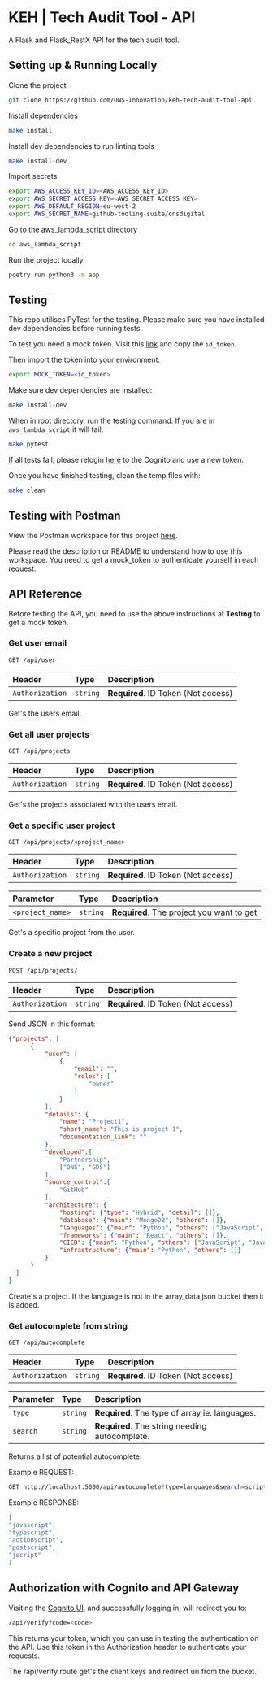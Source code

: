
# KEH | Tech Audit Tool - API

A Flask and Flask_RestX API for the tech audit tool.

## Setting up & Running Locally

Clone the project

```bash
git clone https://github.com/ONS-Innovation/keh-tech-audit-tool-api
```

Install dependencies

```bash
make install
```

Install dev dependencies to run linting tools

```bash
make install-dev
```

Import secrets

```bash
export AWS_ACCESS_KEY_ID=<AWS_ACCESS_KEY_ID>
export AWS_SECRET_ACCESS_KEY=<AWS_SECRET_ACCESS_KEY>
export AWS_DEFAULT_REGION=eu-west-2 
export AWS_SECRET_NAME=github-tooling-suite/onsdigital
```

Go to the aws_lambda_script directory

```bash
cd aws_lambda_script
```

Run the project locally

```bash
poetry run python3 -m app
```


## Testing

This repo utilises PyTest for the testing. Please make sure you have installed dev dependencies before running tests.

To test you need a mock token. Visit this [link](https://keh-tech-audit-tool.auth.eu-west-2.amazoncognito.com/login?client_id=dm3289s0tqtsr5qn2qm5i9fql&response_type=code&scope=email+openid+phone&redirect_uri=https://dutwj6q915.execute-api.eu-west-2.amazonaws.com/dev/api/verify) and copy the `id_token`.

Then import the token into your environment:

```bash
export MOCK_TOKEN=<id_token>
```

Make sure dev dependencies are installed:
```bash
make install-dev
```

When in root directory, run the testing command. If you are in `aws_lambda_script` it will fail.
```bash
make pytest
```

If all tests fail, please relogin [here](https://keh-tech-audit-tool.auth.eu-west-2.amazoncognito.com/login?client_id=dm3289s0tqtsr5qn2qm5i9fql&response_type=code&scope=email+openid+phone&redirect_uri=https://dutwj6q915.execute-api.eu-west-2.amazonaws.com/dev/api/verify) to the Cognito and use a new token.

Once you have finished testing, clean the temp files with:
```bash
make clean
```

## Testing with Postman

View the Postman workspace for this project [here](https://www.postman.com/science-pilot-55892832/workspace/keh-tech-audit-tool-api/collection/38871441-e42f661e-6430-4f46-8182-083e9e0fd4ad?action=share&creator=38871441&active-environment=38871441-7c5e3795-74f5-46b3-9034-637561aba746).

Please read the description or README to understand how to use this workspace. You need to get a mock_token to authenticate yourself in each request.

## API Reference

Before testing the API, you need to use the above instructions at **Testing** to get a mock token.

### Get user email

```http
GET /api/user
```

| Header | Type     | Description                |
| :-------- | :------- | :------------------------- |
| `Authorization` | `string` | **Required**. ID Token (Not access) |

Get's the users email.

### Get all user projects

```http
GET /api/projects
```

| Header | Type     | Description                |
| :-------- | :------- | :------------------------- |
| `Authorization` | `string` | **Required**. ID Token (Not access) |

Get's the projects associated with the users email.

### Get a specific user project

```http
GET /api/projects/<project_name>
```

| Header | Type     | Description                |
| :-------- | :------- | :------------------------- |
| `Authorization` | `string` | **Required**. ID Token (Not access) |

| Parameter | Type     | Description                       |
| :-------- | :------- | :-------------------------------- |
| `<project_name>`      | `string` | **Required**. The project you want to get |


Get's a specific project from the user.

### Create a new project

```http
POST /api/projects/
```


| Header | Type     | Description                |
| :-------- | :------- | :------------------------- |
| `Authorization` | `string` | **Required**. ID Token (Not access) |


Send JSON in this format:
```JSON
{"projects": [
      {
          "user": [ 
              {
                  "email": "",
                  "roles": [
                      "owner"
                  ]
              }
          ],
          "details": {
              "name": "Project1",
              "short_name": "This is project 1",
              "documentation_link": ""
          },
          "developed":[  
              "Partnership",
              ["ONS", "GDS"]
          ],
          "source_control":[
              "GitHub"
          ],
          "architecture": {
              "hosting": {"type": "Hybrid", "detail": []},
              "database": {"main": "MongoDB", "others": []},
              "languages": {"main": "Python", "others": ["JavaScript", "Java"]},
              "frameworks": {"main": "React", "others": []},
              "CICD": {"main": "Python", "others": ["JavaScript", "Java"]},
              "infrastructure": {"main": "Python", "others": []}
          }
      }
  ]
}
```
Create's a project. If the language is not in the array_data.json bucket then it is added.


### Get autocomplete from string

```http
GET /api/autocomplete
```

| Header | Type     | Description                |
| :-------- | :------- | :------------------------- |
| `Authorization` | `string` | **Required**. ID Token (Not access) |

| Parameter | Type     | Description                |
| :-------- | :------- | :------------------------- |
| `type` | `string` | **Required**. The type of array ie. languages. |
| `search` | `string` | **Required**. The string needing autocomplete. |

Returns a list of potential autocomplete.

Example REQUEST: 
```bash
GET http://localhost:5000/api/autocomplete?type=languages&search=script
```

Example RESPONSE:
```JSON
[
"javascript",
"typescript",
"actionscript",
"postscript",
"jscript"
]
```


## Authorization with Cognito and API Gateway

Visiting the [Cognito UI](https://keh-tech-audit-tool.auth.eu-west-2.amazoncognito.com/oauth2/authorize?client_id=dm3289s0tqtsr5qn2qm5i9fql&response_type=code&scope=email+openid+phone&redirect_uri=https%3A%2F%2Fdutwj6q915.execute-api.eu-west-2.amazonaws.com%2Fdev%2Fapi%2Fverify), and successfully logging in, will redirect you to:

```bash
/api/verify?code=<code>
```

This returns your token, which you can use in testing the authentication on the API. Use this token in the Authorization header to authenticate your requests.

The /api/verify route get's the client keys and redirect uri from the bucket.


